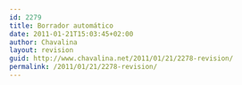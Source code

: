 ```yaml
---
id: 2279
title: Borrador automático
date: 2011-01-21T15:03:45+02:00
author: Chavalina
layout: revision
guid: http://www.chavalina.net/2011/01/21/2278-revision/
permalink: /2011/01/21/2278-revision/
---
```

